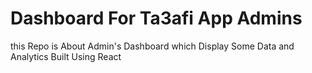 # Dashboard For Ta3afi App Admins

this Repo is About Admin's Dashboard which Display Some Data and Analytics Built Using React
